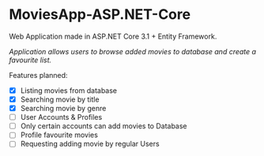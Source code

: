 # MoviesApp-ASP.NET-Core
Web Application made in ASP.NET Core 3.1 + Entity Framework. 

*Application allows users to browse added movies to database and create a favourite list.*

Features planned:
- [x] Listing movies from database
- [x] Searching movie by title
- [x] Searching movie by genre
- [ ] User Accounts & Profiles
- [ ] Only certain accounts can add movies to Database
- [ ] Profile favourite movies
- [ ] Requesting adding movie by regular Users
